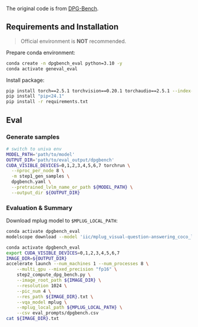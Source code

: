 
The original code is from [DPG-Bench](https://github.com/TencentQQGYLab/ELLA).


## Requirements and Installation

> Official environment is **NOT** recommended.

Prepare conda environment:

```bash
conda create -n dpgbench_eval python=3.10 -y
conda activate geneval_eval
```

Install package:

```bash
pip install torch==2.5.1 torchvision==0.20.1 torchaudio==2.5.1 --index-url https://download.pytorch.org/whl/cu124
pip install "pip<24.1"
pip install -r requirements.txt
```

## Eval

### Generate samples

```bash
# switch to univa env
MODEL_PATH='path/to/model'
OUTPUT_DIR='path/to/eval_output/dpgbench'
CUDA_VISIBLE_DEVICES=0,1,2,3,4,5,6,7 torchrun \
  --nproc_per_node 8 \
  -m step1_gen_samples \
  dpgbench.yaml \
  --pretrained_lvlm_name_or_path ${MODEL_PATH} \
  --output_dir ${OUTPUT_DIR}
```

### Evaluation & Summary


Download mplug model to `$MPLUG_LOCAL_PATH`:

```bash
conda activate dpgbench_eval
modelscope download --model 'iic/mplug_visual-question-answering_coco_large_en' --local_dir ${MPLUG_LOCAL_PATH}
```

```bash
conda activate dpgbench_eval
export CUDA_VISIBLE_DEVICES=0,1,2,3,4,5,6,7
IMAGE_DIR=${OUTPUT_DIR}
accelerate launch --num_machines 1 --num_processes 8 \
    --multi_gpu --mixed_precision "fp16" \
    step2_compute_dpg_bench.py \
    --image_root_path ${IMAGE_DIR} \
    --resolution 1024 \
    --pic_num 4 \
    --res_path ${IMAGE_DIR}.txt \
    --vqa_model mplug \
    --mplug_local_path ${MPLUG_LOCAL_PATH} \
    --csv eval_prompts/dpgbench.csv
cat ${IMAGE_DIR}.txt
```
